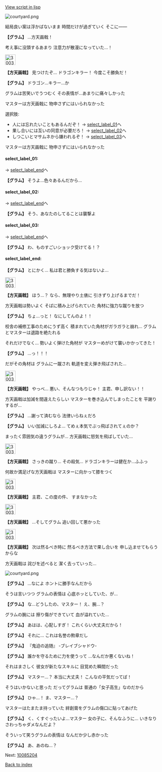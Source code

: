 [View script in lisp](../scripts/10085203.txt)

![courtyard.png](../images/backgrounds/courtyard.png)

結局良い案は浮かばないまま
時間だけが過ぎていく
そこに――

**【グラム】**
…方天画戟！

考え事に没頭するあまり
注意力が散漫になっていた…！

<img src="../images/units/300351.png" alt="300351.png" height="34"/>

**【方天画戟】**
見つけたぞ…
ドラゴンキラー！
今度こそ勝負だ！

**【グラム】**
ドラゴン…キラー…か

グラムは苦笑いでうつむく
その表情が…あまりに痛々しかった

マスターは方天画戟に
物申さずにはいられなかった

選択肢:
- 人には忘れたいこともあるんだぞ！ → [select_label_01](#select_label_01)へ
- 果し合いには互いの同意が必要だろ！ → [select_label_02](#select_label_02)へ
- しつこいとマサムネから嫌われるぞ！ → [select_label_03](#select_label_03)へ

マスターは方天画戟に
物申さずにはいられなかった

#### select_label_01:
 → [select_label_end](#select_label_end)へ

**【グラム】**
そうよ…色々あるんだから…

#### select_label_02:
 → [select_label_end](#select_label_end)へ

**【グラム】**
そう、あなたのしてることは襲撃よ

#### select_label_03:
 → [select_label_end](#select_label_end)へ

**【グラム】**
わ、ものすごいショック受けてる！？

#### select_label_end:

**【グラム】**
とにかく…
私は君と勝負する気はないよ…

<img src="../images/units/300351.png" alt="300351.png" height="34"/>

**【方天画戟】**
ほう…？
なら、無理やり土俵に
引きずり上げるまでだ！

方天画戟は勢いよく
そばに積み上げられていた
角材に強力な蹴りを放つ

**【グラム】**
ちょ…っと！
なにしてんのよ！！

校舎の補修工事のためにうず高く
積まれていた角材がガラガラと崩れ…
グラムとマスターは退路を絶たれる

それだけでなく…
勢いよく弾けた角材が
マスターめがけて襲いかかってきた！

**【グラム】**
…っ！！！

だがその角材は
グラムに一蹴され
軌道を変え弾き飛ばされた…

<img src="../images/units/300351.png" alt="300351.png" height="34"/>

**【方天画戟】**
やっべ…
悪い、そんなつもりじゃ！
主君、申し訳ない！！

方天画戟は加減を間違えたらしい
マスターを巻き込んでしまったことを
平謝りするが…

**【グラム】**
…謝って済むなら
法律いらねぇだろ

**【グラム】**
いい加減にしろよ…
てめぇ本気でぶっ飛ばされてぇのか？

まったく雰囲気の違うグラムが…
方天画戟に怒気を飛ばしていた…

<img src="../images/units/300351.png" alt="300351.png" height="34"/>

**【方天画戟】**
さっきの蹴り…
その殺気…
ドラゴンキラーは健在か…ふふっ

何故か満足げな方天画戟は
マスターに向かって膝をつく

<img src="../images/units/300351.png" alt="300351.png" height="34"/>

**【方天画戟】**
主君、この度の件、
すまなかった

<img src="../images/units/300351.png" alt="300351.png" height="34"/>

**【方天画戟】**
…そしてグラム
追い回して悪かった

<img src="../images/units/300351.png" alt="300351.png" height="34"/>

**【方天画戟】**
次は然るべき時に
然るべき方法で果し合いを
申し込ませてもらうからな

方天画戟は
詫びを述べると
潔く去っていった…

![courtyard.png](../images/backgrounds/courtyard.png)

**【グラム】**
…なによ
ホントに勝手なんだから

そうは言いつつ
グラムの表情は
心底ホッとしていた、が…

**【グラム】**
な…どうしたの、マスター！
え、腕…？

グラムの腕には
擦り傷ができていて
血が溢れていた…

**【グラム】**
あはは、心配しすぎ！
これくらい大丈夫だから！

**【グラム】**
それに…
これは名誉の勲章だし

**【グラム】**
『鬼迫の追随』
-ブレイブシャドウ-

**【グラム】**
誰かを守るために力を使うって
…なんだか悪くないね！

それはまさしく
彼女が新たなスキルに
目覚めた瞬間だった

**【グラム】**
マスター…？
本当に大丈夫！
こんなの平気だってば！

そうはいかないと思った
だってグラムは
普通の「女子高生」なのだから

**【グラム】**
ひゃ…！
ま、マスター…？

マスターはたまたま持っていた
絆創膏をグラムの傷口に貼ってあげた

**【グラム】**
く、くすぐったいよ…マスター
女の子に、そんなふうに…
いきなりさわっちゃダメなんだよ？

そういって笑うグラムの表情は
なんだか少し赤かった

**【グラム】**
あ、あのね…？


Next: [10085204](10085204.md)

[Back to index](index.md)
